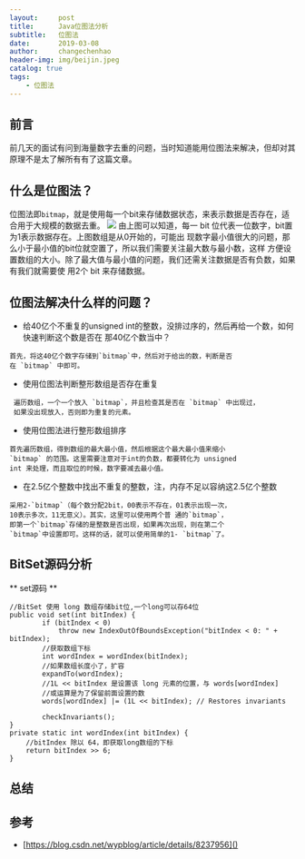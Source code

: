 ```yaml
---
layout:     post
title:      Java位图法分析
subtitle:   位图法
date:       2019-03-08
author:     changechenhao
header-img: img/beijin.jpeg
catalog: true
tags:
    - 位图法
---
```


## 前言

前几天的面试有问到海量数字去重的问题，当时知道能用位图法来解决，但却对其原理不是太了解所有有了这篇文章。

## 什么是位图法？

位图法即``bitmap``，就是使用每一个bit来存储数据状态，来表示数据是否存在，适合用于大规模的数据去重。
![](https://img-my.csdn.net/uploads/201211/29/1354163918_2300.jpg)
由上图可以知道，每一 bit 位代表一位数字，bit置为1表示数据存在。上图数组是从0开始的，可能出
现数字最小值很大的问题，那么小于最小值的bit位就空置了，所以我们需要关注最大数与最小数，这样
方便设置数组的大小。除了最大值与最小值的问题，我们还需关注数据是否有负数，如果有我们就需要使
用2个 bit 来存储数据。

## 位图法解决什么样的问题？

- 给40亿个不重复的unsigned int的整数，没排过序的，然后再给一个数，如何快速判断这个数是否在
那40亿个数当中？
```
首先，将这40亿个数字存储到`bitmap`中，然后对于给出的数，判断是否
在 `bitmap` 中即可。
``` 
  
- 使用位图法判断整形数组是否存在重复
 ```
  遍历数组，一个一个放入 `bitmap`，并且检查其是否在 `bitmap` 中出现过，
  如果没出现放入，否则即为重复的元素。
 ```   
   
- 使用位图法进行整形数组排序
```
首先遍历数组，得到数组的最大最小值，然后根据这个最大最小值来缩小
`bitmap` 的范围。这里需要注意对于int的负数，都要转化为 unsigned 
int 来处理，而且取位的时候，数字要减去最小值。
```    
    
    
- 在2.5亿个整数中找出不重复的整数，注，内存不足以容纳这2.5亿个整数
```
采用2-`bitmap`（每个数分配2bit，00表示不存在，01表示出现一次，
10表示多次，11无意义）。其实，这里可以使用两个普 通的`bitmap`，
即第一个`bitmap`存储的是整数是否出现，如果再次出现，则在第二个
`bitmap`中设置即可。这样的话，就可以使用简单的1- `bitmap`了。
```  
    
   
## BitSet源码分析

** set源码 **
```
//BitSet 使用 long 数组存储bit位,一个long可以存64位
public void set(int bitIndex) {
        if (bitIndex < 0)
            throw new IndexOutOfBoundsException("bitIndex < 0: " + bitIndex);
        //获取数组下标
        int wordIndex = wordIndex(bitIndex);
        //如果数组长度小了，扩容
        expandTo(wordIndex);
        //1L << bitIndex 是设置该 long 元素的位置，与 words[wordIndex] 
        //或运算是为了保留前面设置的数 
        words[wordIndex] |= (1L << bitIndex); // Restores invariants
    
        checkInvariants();
}
private static int wordIndex(int bitIndex) {
    //bitIndex 除以 64，即获取long数组的下标
    return bitIndex >> 6;
}
```



## 总结 

## 参考
- [https://blog.csdn.net/wypblog/article/details/8237956]()
